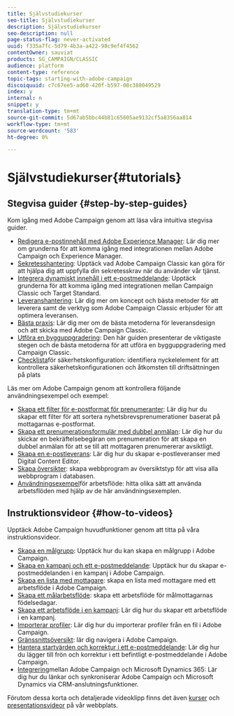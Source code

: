 ```yaml
---
title: Självstudiekurser
seo-title: Självstudiekurser
description: Självstudiekurser
seo-description: null
page-status-flag: never-activated
uuid: f335a7fc-5d79-4b3a-a422-98c9ef4f4562
contentOwner: sauviat
products: SG_CAMPAIGN/CLASSIC
audience: platform
content-type: reference
topic-tags: starting-with-adobe-campaign
discoiquuid: c7c67ee5-ad60-420f-b597-08c388049529
index: y
internal: n
snippet: y
translation-type: tm+mt
source-git-commit: 5d67ab5bbc44b81c65605ae9132cf5a8356aa814
workflow-type: tm+mt
source-wordcount: '583'
ht-degree: 0%

---
```



# Självstudiekurser{#tutorials}

## Stegvisa guider {#step-by-step-guides}

Kom igång med Adobe Campaign genom att läsa våra intuitiva stegvisa guider.

* [Redigera e-postinnehåll med Adobe Experience Manager](https://docs.campaign.adobe.com/doc/AC/getting_started/EN/aem.html): Lär dig mer om grunderna för att komma igång med integrationen mellan Adobe Campaign och Experience Manager.
* [Sekretesshantering](https://helpx.adobe.com/campaign/kb/acc-privacy.html): Upptäck vad Adobe Campaign Classic kan göra för att hjälpa dig att uppfylla din sekretesskrav när du använder vår tjänst.
* [Integrera dynamiskt innehåll i ett e-postmeddelande](https://docs.campaign.adobe.com/doc/AC/getting_started/EN/target.html): Upptäck grunderna för att komma igång med integrationen mellan Campaign Classic och Target Standard.
* [Leveranshantering](https://docs.campaign.adobe.com/doc/AC/getting_started/EN/deliverability.html): Lär dig mer om koncept och bästa metoder för att leverera samt de verktyg som Adobe Campaign Classic erbjuder för att optimera leveransen.
* [Bästa praxis](https://docs.campaign.adobe.com/doc/AC/getting_started/EN/deliveryBestPractices.html): Lär dig mer om de bästa metoderna för leveransdesign och att skicka med Adobe Campaign Classic.
* [Utföra en bygguppgradering](https://docs.campaign.adobe.com/doc/AC/getting_started/EN/buildUpgrade.html): Den här guiden presenterar de viktigaste stegen och de bästa metoderna för att utföra en bygguppgradering med Campaign Classic.
* [Checklista](https://docs.campaign.adobe.com/doc/AC/getting_started/EN/security.html)för säkerhetskonfiguration: identifiera nyckelelement för att kontrollera säkerhetskonfigurationen och åtkomsten till driftsättningen på plats

Läs mer om Adobe Campaign genom att kontrollera följande användningsexempel och exempel:

* [Skapa ett filter för e-postformat för prenumeranter](../../platform/using/use-case.md#creating-a-filter-on-the-email-format-of-subscribers): Lär dig hur du skapar ett filter för att sortera nyhetsbrevsprenumerationer baserat på mottagarnas e-postformat.
* [Skapa ett prenumerationsformulär med dubbel anmälan](../../web/using/use-cases--web-forms.md#create-a-subscription--form-with-double-opt-in): Lär dig hur du skickar en bekräftelsebegäran om prenumeration för att skapa en dubbel anmälan för att se till att mottagaren prenumererar avsiktligt.
* [Skapa en e-postleverans](../../web/using/use-case--creating-an-email-delivery.md): Lär dig hur du skapar e-postleveranser med Digital Content Editor.
* [Skapa översikter](../../web/using/use-cases--creating-overviews.md): skapa webbprogram av översiktstyp för att visa alla webbprogram i databasen.
* [Användningsexempel](../../workflow/using/about-workflow-use-cases.md)för arbetsflöde: hitta olika sätt att använda arbetsflöden med hjälp av de här användningsexemplen.

## Instruktionsvideor {#how-to-videos}

Upptäck Adobe Campaign huvudfunktioner genom att titta på våra instruktionsvideor.

* [Skapa en målgrupp](https://docs.adobe.com/content/help/en/campaign-learn/campaign-classic-tutorials/getting-started/creating-a-list-of-recipients.html): Upptäck hur du kan skapa en målgrupp i Adobe Campaign.
* [Skapa en kampanj och ett e-postmeddelande](https://docs.adobe.com/content/help/en/campaign-learn/campaign-classic-tutorials/getting-started/creating-a-campaign-and-an-email.html): Upptäck hur du skapar e-postmeddelanden i en kampanj i Adobe Campaign.
* [Skapa en lista med mottagare](https://docs.adobe.com/content/help/en/campaign-learn/campaign-classic-tutorials/getting-started/creating-a-list-of-recipients.html): skapa en lista med mottagare med ett arbetsflöde i Adobe Campaign.
* [Skapa ett målarbetsflöde](https://docs.adobe.com/content/help/en/campaign-learn/campaign-classic-tutorials/getting-started/creating-a-targeting-workflow.html): skapa ett arbetsflöde för målmottagarnas födelsedagar.
* [Skapa ett arbetsflöde i en kampanj](https://docs.adobe.com/content/help/en/campaign-learn/campaign-classic-tutorials/getting-started/creating-a-workflow.html): Lär dig hur du skapar ett arbetsflöde i en kampanj.
* [Importerar profiler](https://docs.adobe.com/content/help/en/campaign-learn/campaign-classic-tutorials/getting-started/importing-profiles.html): Lär dig hur du importerar profiler från en fil i Adobe Campaign.
* [Gränssnittsöversikt](https://docs.adobe.com/content/help/en/campaign-learn/campaign-classic-tutorials/getting-started/interface-overview.html): lär dig navigera i Adobe Campaign.
* [Hantera startvärden och korrektur i ett e-postmeddelande](https://docs.adobe.com/content/help/en/campaign-learn/campaign-classic-tutorials/getting-started/managing-seed-and-proofs.html): Lär dig hur du lägger till frön och korrektur i ett befintligt e-postmeddelande i Adobe Campaign.
* [Integrering](https://docs.adobe.com/content/help/en/campaign-learn/campaign-classic-tutorials/integrating/dynamics365-integration.html)mellan Adobe Campaign och Microsoft Dynamics 365: Lär dig hur du länkar och synkroniserar Adobe Campaign och Microsoft Dynamics via CRM-anslutningsfunktioner.

Förutom dessa korta och detaljerade videoklipp finns det även [kurser](https://learning.adobe.com/catalog.html) och [presentationsvideor](https://www.adobe.com/training/video.html) på vår webbplats.
